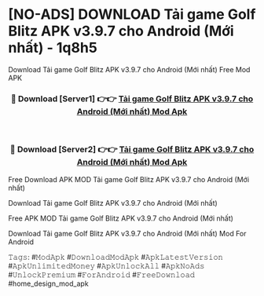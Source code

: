 # [NO-ADS] DOWNLOAD Tải game Golf Blitz APK v3.9.7 cho Android (Mới nhất) - 1q8h5
Download Tải game Golf Blitz APK v3.9.7 cho Android (Mới nhất) Free Mod APK

<div align="center">
<h3>🔴 Download [Server1] 👉👉 <a href="https://apk-comot.site?title=Tải_game_Golf_Blitz_APK_v3.9.7_cho_Android_(Mới_nhất)">Tải game Golf Blitz APK v3.9.7 cho Android (Mới nhất) Mod Apk</a></h3><br>

<h3>🔴 Download [Server2] 👉👉 <a href="https://apk-comot.site?title=Tải_game_Golf_Blitz_APK_v3.9.7_cho_Android_(Mới_nhất)">Tải game Golf Blitz APK v3.9.7 cho Android (Mới nhất) Mod Apk</a></h3>
</div>


Free Download APK MOD Tải game Golf Blitz APK v3.9.7 cho Android (Mới nhất)

Download Tải game Golf Blitz APK v3.9.7 cho Android (Mới nhất) 

Free APK MOD Tải game Golf Blitz APK v3.9.7 cho Android (Mới nhất) 

Download Tải game Golf Blitz APK v3.9.7 cho Android (Mới nhất) Mod For Android

𝚃𝚊𝚐𝚜: #𝙼𝚘𝚍𝙰𝚙𝚔 #𝙳𝚘𝚠𝚗𝚕𝚘𝚊𝚍𝙼𝚘𝚍𝙰𝚙𝚔 #𝙰𝚙𝚔𝙻𝚊𝚝𝚎𝚜𝚝𝚅𝚎𝚛𝚜𝚒𝚘𝚗 #𝙰𝚙𝚔𝚄𝚗𝚕𝚒𝚖𝚒𝚝𝚎𝚍𝙼𝚘𝚗𝚎𝚢 #𝙰𝚙𝚔𝚄𝚗𝚕𝚘𝚌𝚔𝙰𝚕𝚕 #𝙰𝚙𝚔𝙽𝚘𝙰𝚍𝚜 #𝚄𝚗𝚕𝚘𝚌𝚔𝙿𝚛𝚎𝚖𝚒𝚞𝚖 #𝙵𝚘𝚛𝙰𝚗𝚍𝚛𝚘𝚒𝚍 #𝙵𝚛𝚎𝚎𝙳𝚘𝚠𝚗𝚕𝚘𝚊𝚍 #home_design_mod_apk